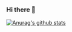### Hi there 👋

[![Anurag's github stats](https://github-readme-stats.vercel.app/api?username=fuyuguang)](https://github.com/anuraghazra/github-readme-stats)


<!--
**fuyuguang/fuyuguang** is a ✨ _special_ ✨ repository because its `README.md` (this file) appears on your GitHub profile.

Here are some ideas to get you started:

- 🔭 I’m currently working on ...
- 🌱 I’m currently learning ...
- 👯 I’m looking to collaborate on ...
- 🤔 I’m looking for help with ...
- 💬 Ask me about ...
- 📫 How to reach me: ...
- 😄 Pronouns: ...
- ⚡ Fun fact: ...
-->
